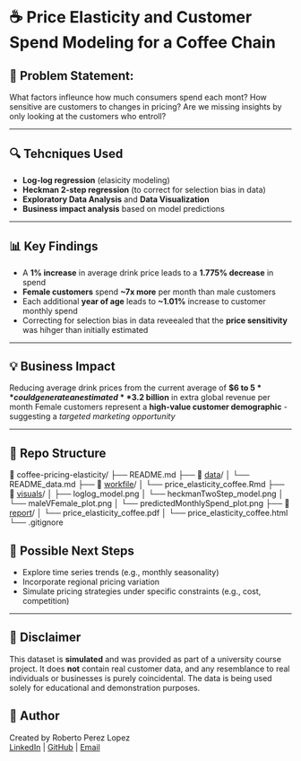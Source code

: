# ☕️ Price Elasticity and Customer Spend Modeling for a Coffee Chain

## 📌 Problem Statement:
What factors infleunce how much consumers spend each mont? How sensitive are customers to changes in pricing?
Are we missing insights by only looking at the customers who entroll?

---

## 🔍  Tehcniques Used
- **Log-log regression** (elasicity modeling)
- **Heckman 2-step regression** (to correct for selection bias in data)
- **Exploratory Data Analysis** and **Data Visualization**
- **Business impact analysis** based on model predictions

---

## 📊  Key Findings
- A **1% increase** in average drink price leads to a **1.775% decrease** in spend
- **Female customers** spend **~7x more** per month than male customers
- Each additional **year of age** leads to **~1.01%** increase to customer monthly spend
- Correcting for selection bias in data reveealed that the **price sensitivity** was hihger than initially estimated

--- 

## 💡  Business Impact
Reducing average drink prices from the current average of **$6 to $5** could generate an estimated **$3.2 billion** in extra global revenue per month
Female customers represent a **high-value customer demographic** - suggesting a *targeted marketing opportunity*

---

## 📂  Repo Structure
📁 coffee-pricing-elasticity/
├── README.md
├── 📁 [data](https://github.com/robertoperezl763/price-elasticity-coffee-spend/tree/main/data)/
│   └── README_data.md
├── 📁 [workfile](https://github.com/robertoperezl763/price-elasticity-coffee-spend/tree/main/workfile)/
│   └── price_elasticity_coffee.Rmd
├── 📁 [visuals](https://github.com/robertoperezl763/price-elasticity-coffee-spend/tree/main/visuals)/
│   ├── loglog_model.png
│   └── heckmanTwoStep_model.png
│   └── maleVFemale_plot.png
│   └── predictedMonthlySpend_plot.png
├── 📁 [report](https://github.com/robertoperezl763/price-elasticity-coffee-spend/tree/main/report)/
│   └── price_elasticity_coffee.pdf
│   └── price_elasticity_coffee.html
└── .gitignore


## 🧭  Possible Next Steps
- Explore time series trends (e.g., monthly seasonality)
- Incorporate regional pricing variation
- Simulate pricing strategies under specific constraints (e.g., cost, competition)

---

## 📌 Disclaimer

This dataset is **simulated** and was provided as part of a university course project. It does **not** contain real customer data, and any resemblance to real individuals or businesses is purely coincidental. The data is being used solely for educational and demonstration purposes.


## 👤  Author
Created by Roberto Perez Lopez\
[LinkedIn](https://www.linkedin.com/in/roberto-perezl/) | [GitHub](https://github.com/robertoperezl763/) | [Email](mailto:robertoperezl761@gmail.com)
